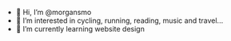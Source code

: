 - 👋 Hi, I’m @morgansmo
- 👀 I’m interested in cycling, running, reading, music and travel...
- 🌱 I’m currently learning website design

<!---
morgansmo/morgansmo is a ✨ special ✨ repository because its `README.md` (this file) appears on your GitHub profile.
You can click the Preview link to take a look at your changes.
--->
